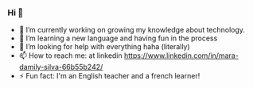 ### Hi 👋
- 🔭 I’m currently working on growing my knowledge about technology.
- 🌱 I’m learning a new language and having fun in the process
- 🤔 I’m looking for help with everything haha (literally)
- 📫 How to reach me: at linkedin https://www.linkedin.com/in/mara-damily-silva-66b55b242/
- ⚡ Fun fact: I'm an English teacher and a french learner!
